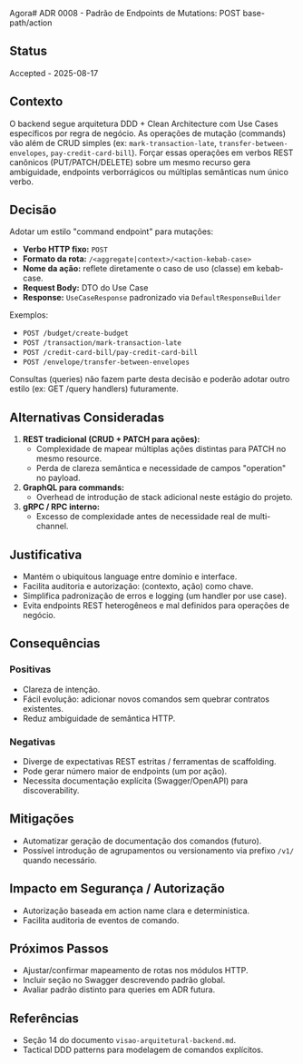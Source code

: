 Agora# ADR 0008 - Padrão de Endpoints de Mutations: POST base-path/action

## Status

Accepted - 2025-08-17

## Contexto

O backend segue arquitetura DDD + Clean Architecture com Use Cases específicos por regra de negócio. As operações de mutação (commands) vão além de CRUD simples (ex: `mark-transaction-late`, `transfer-between-envelopes`, `pay-credit-card-bill`). Forçar essas operações em verbos REST canônicos (PUT/PATCH/DELETE) sobre um mesmo recurso gera ambiguidade, endpoints verborrágicos ou múltiplas semânticas num único verbo.

## Decisão

Adotar um estilo "command endpoint" para mutações:

- **Verbo HTTP fixo:** `POST`
- **Formato da rota:** `/<aggregate|context>/<action-kebab-case>`
- **Nome da ação:** reflete diretamente o caso de uso (classe) em kebab-case.
- **Request Body:** DTO do Use Case
- **Response:** `UseCaseResponse` padronizado via `DefaultResponseBuilder`

Exemplos:

- `POST /budget/create-budget`
- `POST /transaction/mark-transaction-late`
- `POST /credit-card-bill/pay-credit-card-bill`
- `POST /envelope/transfer-between-envelopes`

Consultas (queries) não fazem parte desta decisão e poderão adotar outro estilo (ex: GET /query handlers) futuramente.

## Alternativas Consideradas

1. **REST tradicional (CRUD + PATCH para ações):**
   - Complexidade de mapear múltiplas ações distintas para PATCH no mesmo resource.
   - Perda de clareza semântica e necessidade de campos "operation" no payload.
2. **GraphQL para commands:**
   - Overhead de introdução de stack adicional neste estágio do projeto.
3. **gRPC / RPC interno:**
   - Excesso de complexidade antes de necessidade real de multi-channel.

## Justificativa

- Mantém o ubiquitous language entre domínio e interface.
- Facilita auditoria e autorização: (contexto, ação) como chave.
- Simplifica padronização de erros e logging (um handler por use case).
- Evita endpoints REST heterogêneos e mal definidos para operações de negócio.

## Consequências

### Positivas

- Clareza de intenção.
- Fácil evolução: adicionar novos comandos sem quebrar contratos existentes.
- Reduz ambiguidade de semântica HTTP.

### Negativas

- Diverge de expectativas REST estritas / ferramentas de scaffolding.
- Pode gerar número maior de endpoints (um por ação).
- Necessita documentação explícita (Swagger/OpenAPI) para discoverability.

## Mitigações

- Automatizar geração de documentação dos comandos (futuro).
- Possível introdução de agrupamentos ou versionamento via prefixo `/v1/` quando necessário.

## Impacto em Segurança / Autorização

- Autorização baseada em action name clara e determinística.
- Facilita auditoria de eventos de comando.

## Próximos Passos

- Ajustar/confirmar mapeamento de rotas nos módulos HTTP.
- Incluir seção no Swagger descrevendo padrão global.
- Avaliar padrão distinto para queries em ADR futura.

## Referências

- Seção 14 do documento `visao-arquitetural-backend.md`.
- Tactical DDD patterns para modelagem de comandos explícitos.
